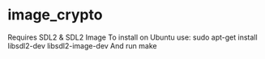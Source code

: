 image_crypto
============

Requires SDL2 & SDL2 Image
To install on Ubuntu use:
  sudo apt-get install libsdl2-dev libsdl2-image-dev
And run
  make

